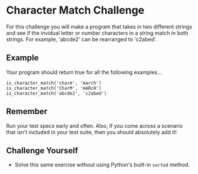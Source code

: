 # Character Match Challenge

For this challenge you will make a program that takes in two different strings and see if the invidual letter or number characters in a string match in both strings. For example, 'abcde2' can be rearranged to 'c2abed'.

## Example
Your program should return true for all the following examples...
```
is_character_match('charm', 'march')
is_character_match('CharM', 'mARcH')
is_character_match('abcde2', 'c2abed')
```
## Remember
Run your test specs early and often. Also, if you come across a scenario that isn't included in your test suite, then you should absolutely add it!

## Challenge Yourself
* Solve this same exercise without using Python's built-in `sorted` method.
